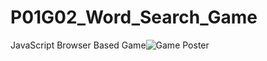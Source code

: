 # P01G02_Word_Search_Game
JavaScript Browser Based Game![Game Poster](https://user-images.githubusercontent.com/65316644/122578969-0b568200-d072-11eb-9381-39287ab0c306.png)

